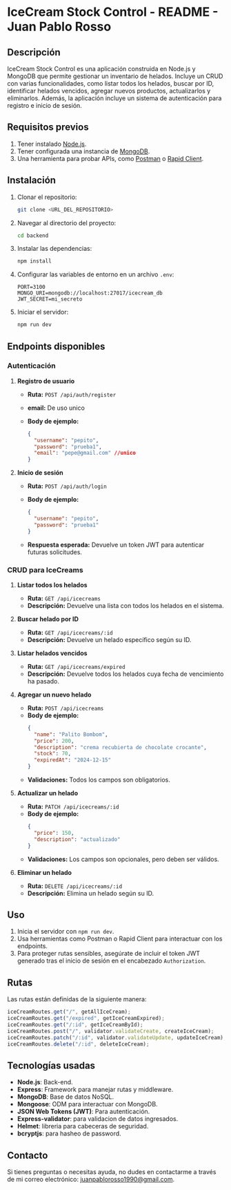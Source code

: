 # IceCream Stock Control - README - Juan Pablo Rosso

## Descripción

IceCream Stock Control es una aplicación construida en Node.js y MongoDB que permite gestionar un inventario de helados. Incluye un CRUD con varias funcionalidades, como listar todos los helados, buscar por ID, identificar helados vencidos, agregar nuevos productos, actualizarlos y eliminarlos. Además, la aplicación incluye un sistema de autenticación para registro e inicio de sesión.

## Requisitos previos

1. Tener instalado [Node.js](https://nodejs.org/).
2. Tener configurada una instancia de [MongoDB](https://www.mongodb.com/).
3. Una herramienta para probar APIs, como [Postman](https://www.postman.com/) o [Rapid Client](https://rapidapi.com/).

## Instalación

1. Clonar el repositorio:
   ```bash
   git clone <URL_DEL_REPOSITORIO>
   ```
2. Navegar al directorio del proyecto:
   ```bash
   cd backend
   ```
3. Instalar las dependencias:
   ```bash
   npm install
   ```
4. Configurar las variables de entorno en un archivo `.env`:
   ```env
   PORT=3100
   MONGO_URI=mongodb://localhost:27017/icecream_db
   JWT_SECRET=mi_secreto
   ```
5. Iniciar el servidor:
   ```bash
   npm run dev
   ```

## Endpoints disponibles

### Autenticación

1. **Registro de usuario**

   - **Ruta:** `POST /api/auth/register`
   - **email:** De uso unico
   - **Body de ejemplo:**

     ```json
     {
       "username": "pepito",
       "password": "prueba1",
       "email": "pepe@gmail.com" //unico
     }
     ```

2. **Inicio de sesión**

   - **Ruta:** `POST /api/auth/login`
   - **Body de ejemplo:**

     ```json
     {
       "username": "pepito",
       "password": "prueba1"
     }
     ```

   - **Respuesta esperada:** Devuelve un token JWT para autenticar futuras solicitudes.

### CRUD para IceCreams

1. **Listar todos los helados**
   - **Ruta:** `GET /api/icecreams`
   - **Descripción:** Devuelve una lista con todos los helados en el sistema.
2. **Buscar helado por ID**

   - **Ruta:** `GET /api/icecreams/:id`
   - **Descripción:** Devuelve un helado específico según su ID.

3. **Listar helados vencidos**

   - **Ruta:** `GET /api/icecreams/expired`
   - **Descripción:** Devuelve todos los helados cuya fecha de vencimiento ha pasado.

4. **Agregar un nuevo helado**

   - **Ruta:** `POST /api/icecreams`
   - **Body de ejemplo:**
     ```json
     {
       "name": "Palito Bombom",
       "price": 200,
       "description": "crema recubierta de chocolate crocante",
       "stock": 70,
       "expiredAt": "2024-12-15"
     }
     ```
   - **Validaciones:** Todos los campos son obligatorios.

5. **Actualizar un helado**

   - **Ruta:** `PATCH /api/icecreams/:id`
   - **Body de ejemplo:**
     ```json
     {
       "price": 150,
       "description": "actualizado"
     }
     ```
   - **Validaciones:** Los campos son opcionales, pero deben ser válidos.

6. **Eliminar un helado**
   - **Ruta:** `DELETE /api/icecreams/:id`
   - **Descripción:** Elimina un helado según su ID.

## Uso

1. Inicia el servidor con `npm run dev`.
2. Usa herramientas como Postman o Rapid Client para interactuar con los endpoints.
3. Para proteger rutas sensibles, asegúrate de incluir el token JWT generado tras el inicio de sesión en el encabezado `Authorization`.

## Rutas

Las rutas están definidas de la siguiente manera:

```javascript
iceCreamRoutes.get("/", getAllIceCream);
iceCreamRoutes.get("/expired", getIceCreamExpired);
iceCreamRoutes.get("/:id", getIceCreamById);
iceCreamRoutes.post("/", validator.validateCreate, createIceCream);
iceCreamRoutes.patch("/:id", validator.validateUpdate, updateIceCream);
iceCreamRoutes.delete("/:id", deleteIceCream);
```

## Tecnologías usadas

- **Node.js**: Back-end.
- **Express**: Framework para manejar rutas y middleware.
- **MongoDB**: Base de datos NoSQL.
- **Mongoose**: ODM para interactuar con MongoDB.
- **JSON Web Tokens (JWT)**: Para autenticación.
- **Express-validator**: para validacion de datos ingresados.
- **Helmet**: libreria para cabeceras de seguridad.
- **bcryptjs**: para hasheo de password.

## Contacto

Si tienes preguntas o necesitas ayuda, no dudes en contactarme a través de mi correo electrónico: [juanpablorosso1990@gmail.com](mailto:juanpablorosso1990@gmail.com).
